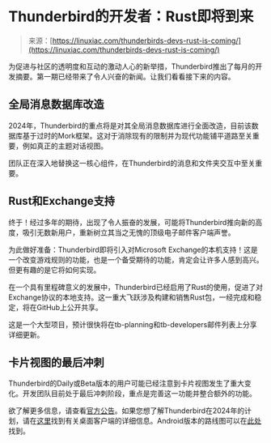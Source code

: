 <!--yml

分类：未分类

日期：2024年5月27日14:34:05

-->

# Thunderbird的开发者：Rust即将到来

> 来源：[https://linuxiac.com/thunderbirds-devs-rust-is-coming/](https://linuxiac.com/thunderbirds-devs-rust-is-coming/)

为促进与社区的透明度和互动的激动人心的新举措，Thunderbird推出了每月的开发摘要。第一期已经带来了令人兴奋的新闻。让我们看看接下来的内容。

## 全局消息数据库改造

2024年，Thunderbird的重点将是对其全局消息数据库进行全面改造，目前该数据库基于过时的Mork框架。这对于消除现有的限制并为现代功能铺平道路至关重要，例如真正的主题对话视图。

团队正在深入地替换这一核心组件，在Thunderbird的消息和文件夹交互中至关重要。

## Rust和Exchange支持

终于！经过多年的期待，出现了令人振奋的发展，可能将Thunderbird推向新的高度，吸引无数新用户，重新树立其当之无愧的顶级电子邮件客户端声誉。

为此做好准备：Thunderbird即将引入对Microsoft Exchange的本机支持！这是一个改变游戏规则的功能，也是一个备受期待的功能，肯定会让许多人感到高兴。但更有趣的是它将如何实现。

在一个具有里程碑意义的发展中，Thunderbird已经启用了Rust的使用，促进了对Exchange协议的本地支持。这一重大飞跃涉及构建和销售Rust包，一经完成和稳定，将在GitHub上公开共享。

这是一个大型项目，预计很快将在tb-planning和tb-developers邮件列表上分享详细更新。

## 卡片视图的最后冲刺

Thunderbird的Daily或Beta版本的用户可能已经注意到卡片视图发生了重大变化。开发团队目前处于最后冲刺阶段，重点是完善这一功能并整合额外的功能。

欲了解更多信息，请查看[官方公告](https://blog.thunderbird.net/2024/01/thunderbird-monthly-development-digest-january-2024/)。如果您想了解Thunderbird在2024年的计划，请在[这里](https://developer.thunderbird.net/planning/roadmap)找到有关桌面客户端的详细信息。Android版本的路线图可以在[此处](https://developer.thunderbird.net/planning/android-roadmap)找到。
